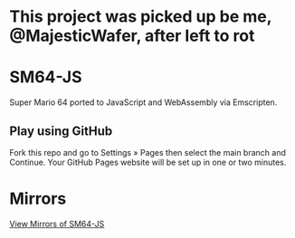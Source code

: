 # This project was picked up be me, @MajesticWafer, after left to rot
# SM64-JS
Super Mario 64 ported to JavaScript and WebAssembly via Emscripten.  
## Play using GitHub
Fork this repo and go to Settings » Pages then select the main branch and Continue. Your GitHub Pages website will be set up in one or two minutes.  
# Mirrors
[View Mirrors of SM64-JS](https://raw.githubusercontent.com/MajesticWafer/SM64-JS/main/pages/mirrors.txt)
